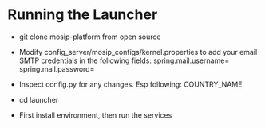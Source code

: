 

# Running the Launcher

- git clone mosip-platform from open source
- Modify  config_server/mosip_configs/kernel.properties to add your email SMTP credentials in the following fields:
    spring.mail.username=<user email id>
    spring.mail.password=<password>
   
- Inspect config.py for any changes. Esp following:
  COUNTRY_NAME 
- cd launcher
- First install environment, then run the services 

